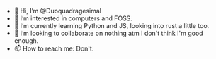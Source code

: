 - 👋 Hi, I’m @Duoquadragesimal
- 👀 I’m interested in computers and FOSS.
- 🌱 I’m currently learning Python and JS, looking into rust a little too.
- 💞️ I’m looking to collaborate on nothing atm I don't think I'm good enough.
- 📫 How to reach me: Don't.

<!---
Duoquadragesimal/Duoquadragesimal is a ✨ special ✨ repository because its `README.md` (this file) appears on your GitHub profile.
You can click the Preview link to take a look at your changes.
--->
